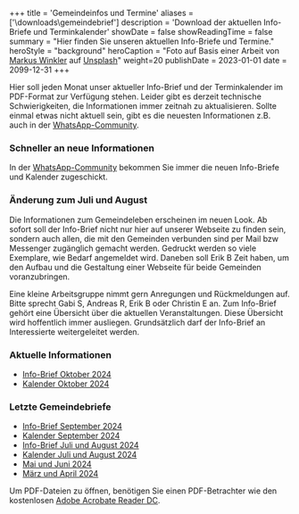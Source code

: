 +++
title = 'Gemeindeinfos und Termine'
aliases = ['\downloads\gemeindebrief']
description = 'Download der aktuellen Info-Briefe und Terminkalender'
showDate = false
showReadingTime = false
summary = "Hier finden Sie unseren aktuellen Info-Briefe und Termine."
heroStyle = "background"
heroCaption = "Foto auf Basis einer Arbeit von [Markus Winkler](https://unsplash.com/de/@markuswinkler?utm_content=creditCopyText) auf [Unsplash](https://unsplash.com/de/fotos/grun-weisse-braille-schreibmaschine-ci2rHJqgC1M?utm_content=creditCopyText)"
weight=20
publishDate = 2023-01-01
date = 2099-12-31
+++

Hier soll jeden Monat unser aktueller Info-Brief und der Terminkalender im PDF-Format zur Verfügung stehen. 
Leider gibt es derzeit technische Schwierigkeiten, die Informationen immer zeitnah zu aktualisieren.
Sollte einmal etwas nicht aktuell sein, gibt es die neuesten Informationen z.B. auch in der [WhatsApp-Community](https://chat.whatsapp.com/EzUGZYr8imW58DTiCAvbft).

### Schneller an neue Informationen

In der [WhatsApp-Community](https://chat.whatsapp.com/EzUGZYr8imW58DTiCAvbft) bekommen Sie immer die neuen Info-Briefe 
und Kalender zugeschickt.

### Änderung zum Juli und August

Die Informationen zum Gemeindeleben erscheinen im neuen Look. 
Ab sofort soll der Info-Brief nicht nur hier auf unserer Webseite zu finden sein, 
sondern auch allen, die mit den Gemeinden verbunden sind per Mail bzw Messenger zugänglich gemacht werden. 
Gedruckt werden so viele Exemplare, wie Bedarf angemeldet wird. 
Daneben soll Erik B Zeit haben, um den Aufbau und die Gestaltung einer Webseite für beide Gemeinden voranzubringen.

Eine kleine Arbeitsgruppe nimmt gern Anregungen und Rückmeldungen auf. Bitte sprecht Gabi S,
Andreas R, Erik B oder Christin E an. Zum Info-Brief gehört eine Übersicht über die aktuellen
Veranstaltungen. Diese Übersicht wird hoffentlich immer ausliegen.
Grundsätzlich darf der Info-Brief an Interessierte weitergeleitet werden.

### Aktuelle Informationen

* [Info-Brief Oktober 2024](/pdf/InfoBrief-2024-06.pdf)
* [Kalender Oktober 2024](/pdf/Termine-2024-10-A5.pdf)

### Letzte Gemeindebriefe

* [Info-Brief September 2024](/pdf/InfoBrief-2024-05.pdf)
* [Kalender September 2024](/pdf/Termine-2024-09A5.pdf)
* [Info-Brief Juli und August 2024](/pdf/InfoBrief-2024-04.pdf)
* [Kalender Juli und August 2024](/pdf/Anl1-Termine-2024-07-08A5.pdf)
* [Mai und Juni 2024](/pdf/2024-05-online.pdf)
* [März und April 2024](/pdf/2024-03-online.pdf)

Um PDF-Dateien zu öffnen, benötigen Sie einen PDF-Betrachter wie den kostenlosen [Adobe Acrobate Reader DC](http://get.adobe.com/de/reader/).

